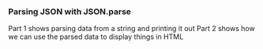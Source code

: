 ### Parsing JSON with JSON.parse

Part 1 shows parsing data from a string and printing it out
Part 2 shows how we can use the parsed data to display things in HTML
